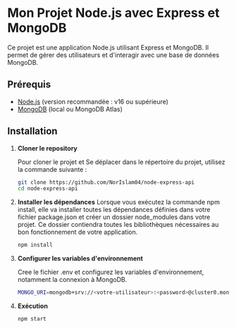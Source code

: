 # Mon Projet Node.js avec Express et MongoDB

Ce projet est une application Node.js utilisant Express et MongoDB. Il permet de gérer des utilisateurs et d'interagir avec une base de données MongoDB.

## Prérequis

- [Node.js](https://nodejs.org/) (version recommandée : v16 ou supérieure)
- [MongoDB](https://www.mongodb.com/) (local ou MongoDB Atlas)

## Installation

1. **Cloner le repository**

   Pour cloner le projet et Se déplacer dans le répertoire du projet, utilisez la commande suivante :
   ```bash
   git clone https://github.com/NorIslam04/node-express-api
   cd node-express-api

2. **Installer les dépendances**
   Lorsque vous exécutez la commande npm install, elle va installer toutes les dépendances définies dans votre fichier package.json et créer un dossier node_modules dans votre projet.     Ce dossier contiendra toutes les bibliothèques nécessaires au bon fonctionnement de votre application. 
   ```bash
   npm install

4. **Configurer les variables d'environnement**

   Cree le fichier  .env et configurez les variables d'environnement, notamment la connexion à MongoDB.
   ```bash
   MONGO_URI=mongodb+srv://<votre-utilisateur>:<password>@cluster0.mongodb.net/<DB_name>?retryWrites=true&w=majority

5. **Exécution**
   ```bash
   npm start
   ```



   
